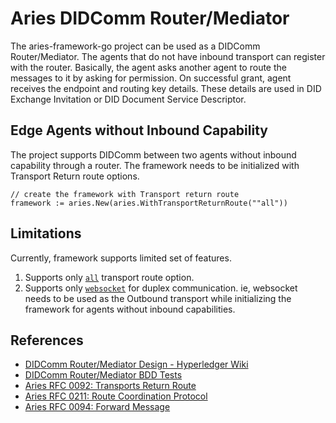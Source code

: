 # Aries DIDComm Router/Mediator

The aries-framework-go project can be used as a DIDComm Router/Mediator. The agents that do not 
have inbound transport can register with the router. Basically, the agent asks another agent to 
route the messages to it by asking for permission. On successful grant, agent receives the 
endpoint and routing key details. These details are used in DID Exchange Invitation or DID 
Document Service Descriptor.

## Edge Agents without Inbound Capability
The project supports DIDComm between two agents without inbound capability through a router. The 
framework needs to be initialized with Transport Return route options.

```
// create the framework with Transport return route
framework := aries.New(aries.WithTransportReturnRoute(""all"))
```

## Limitations
Currently, framework supports limited set of features. 
1. Supports only [`all`](https://github.com/hyperledger/aries-framework-go/blob/226f142f212e3a18d72220387a30bd161dd3b8c4/pkg/framework/aries/framework.go#L147) transport route option.
2. Supports only [`websocket`](https://github.com/hyperledger/aries-framework-go/blob/226f142f212e3a18d72220387a30bd161dd3b8c4/pkg/didcomm/transport/ws/outbound.go#L30) for duplex communication. ie, websocket needs to be used 
as the Outbound transport while initializing the framework for agents without inbound capabilities.

## References
- [DIDComm Router/Mediator Design - Hyperledger Wiki](https://wiki.hyperledger.org/display/ARIES/DIDComm+MediatorRouter)
- [DIDComm Router/Mediator BDD Tests](https://github.com/hyperledger/aries-framework-go/blob/master/test/bdd/features/aries_mediator_e2e_sdk.feature)
- [Aries RFC 0092: Transports Return Route](https://github.com/hyperledger/aries-rfcs/tree/master/features/0092-transport-return-route)
- [Aries RFC 0211: Route Coordination Protocol](https://github.com/hyperledger/aries-rfcs/tree/master/features/0211-route-coordination)
- [Aries RFC 0094: Forward Message](https://github.com/hyperledger/aries-rfcs/blob/master/concepts/0094-cross-domain-messaging/README.md#corerouting10forward)

